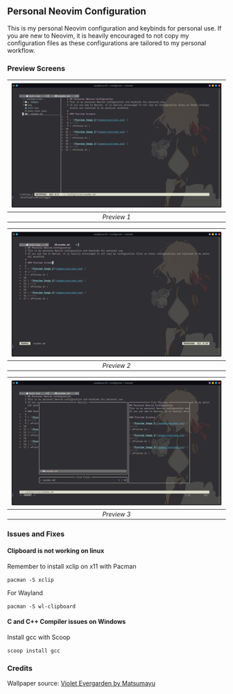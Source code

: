## Personal Neovim Configuration
This is my personal Neovim configuration and keybinds for personal use.
If you are new to Neovim, it is heavily encouraged to not copy my configuration files as these configurations are tailored to my personal workflow.

### Preview Screens

| ![Preview Image 1](images/preview1.png) | 
|:--:| 
| *Preview 1* |

| ![Preview Image 2](images/preview2.png) | 
|:--:| 
| *Preview 2* |

| ![Preview Image 3](images/preview3.png) | 
|:--:| 
| *Preview 3* |

### Issues and Fixes
#### Clipboard is not working on linux
Remember to install xclip on x11 with Pacman
```shell
pacman -S xclip
```
For Wayland
```shell
pacman -S wl-clipboard 
```

#### C and C++ Compiler issues on Windows
Install gcc with Scoop
```shell
scoop install gcc
```

### Credits
Wallpaper source: [Violet Evergarden by Matsumayu](https://www.deviantart.com/matsumayu/art/Violet-from-Violet-Evergarden-737518940)

